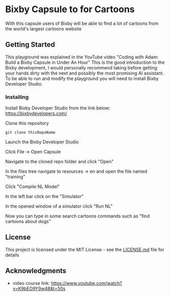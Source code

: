 # Bixby Capsule to for Cartoons

With this capsule users of Bixby will be able to find a lot of cartoons from the world's largest cartoons website

## Getting Started

This playground was explained in the YouTube video "Coding with Adam: Build a Bixby Capsule in Under An Hour"
This is the good introduction to the Bixby development, I would personally recommend taking before getting your hands dirty with the next and possibly the most promising AI assistant. To be able to run and modify the playground you will need to install Bixby Developer Studio.

### Installing

Install Bixby Developer Studio from the link below:
https://bixbydevelopers.com/

Clone this repository

```
git clone thisRepoName
```

Launch the Bixby Developer Studio

Click File -> Open Capsule

Navigate to the cloned repo folder and click "Open"

In the files tree navigate to resources -> en and open the file named "training"

Click "Compile NL Model"

In the left bar click on the "Simulator"

In the opened window of a simulator click "Run NL"

Now you can type in some search cartoons commands such as "find cartoons about dogs"

## License

This project is licensed under the MIT License - see the [LICENSE.md](LICENSE.md) file for details

## Acknowledgments

- video course link: https://www.youtube.com/watch?v=K9bEO9Y9w48&t=50s
